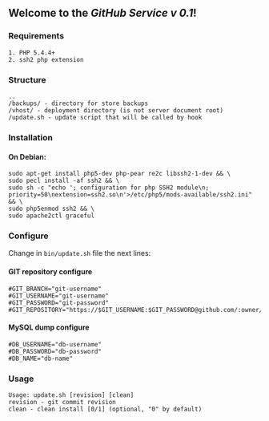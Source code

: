 ## Welcome to the *GitHub Service v 0.1*!

### Requirements
	1. PHP 5.4.4+
	2. ssh2 php extension

### Structure
    ..
    /backups/ - directory for store backups
    /vhost/ - deployment directory (is not server document root)
    /update.sh - update script that will be called by hook

### Installation
#### On Debian:

    sudo apt-get install php5-dev php-pear re2c libssh2-1-dev && \
    sudo pecl install -af ssh2 && \
    sudo sh -c "echo '; configuration for php SSH2 module\n; priority=50\nextension=ssh2.so\n'>/etc/php5/mods-available/ssh2.ini" && \
    sudo php5enmod ssh2 && \
    sudo apache2ctl graceful

### Configure
Change in ```bin/update.sh``` file the next lines:
#### GIT repository configure

    #GIT_BRANCH="git-username"
    #GIT_USERNAME="git-username"
    #GIT_PASSWORD="git-password"
    #GIT_REPOSITORY="https://$GIT_USERNAME:$GIT_PASSWORD@github.com/:owner/:repo.git"

#### MySQL dump configure

    #DB_USERNAME="db-username"
    #DB_PASSWORD="db-password"
    #DB_NAME="db-name"

### Usage

    Usage: update.sh [revision] [clean]
    revision - git commit revision
    clean - clean install [0/1] (optional, "0" by default)